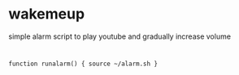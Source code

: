 # wakemeup

simple alarm script to play youtube and gradually increase volume

#

``function runalarm() {
	source ~/alarm.sh
}``
